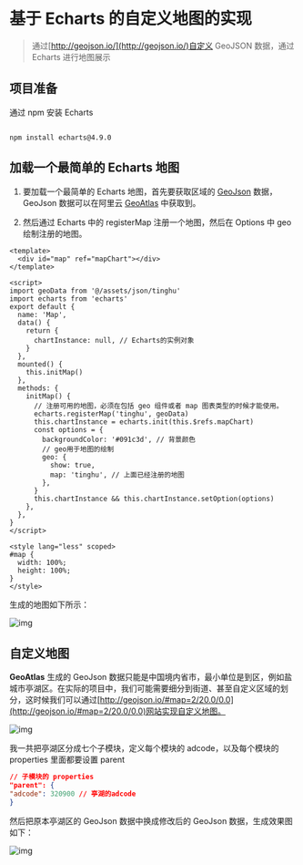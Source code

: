 <!--
 * @Author: your name
 * @Date: 2021-03-23 16:00:28
 * @LastEditTime: 2021-03-23 21:03:15
 * @LastEditors: Please set LastEditors
 * @Description: In User Settings Edit
 * @FilePath: \echarts-map-demo\README.md
-->

# 基于 Echarts 的自定义地图的实现

> 通过[http://geojson.io/](http://geojson.io/)自定义 GeoJSON 数据，通过 Echarts 进行地图展示

## 项目准备

通过 npm 安装 Echarts

```npm

npm install echarts@4.9.0
```

## 加载一个最简单的 Echarts 地图

1. 要加载一个最简单的 Echarts 地图，首先要获取区域的 [GeoJson](https://geojson.org/) 数据，GeoJson 数据可以在阿里云 [GeoAtlas](http://datav.aliyun.com/tools/atlas/#&lat=30.332329214580188&lng=106.72278672066881&zoom=3.5) 中获取到。

2. 然后通过 Echarts 中的 registerMap 注册一个地图，然后在 Options 中 geo 绘制注册的地图。

```vue
<template>
  <div id="map" ref="mapChart"></div>
</template>

<script>
import geoData from '@/assets/json/tinghu'
import echarts from 'echarts'
export default {
  name: 'Map',
  data() {
    return {
      chartInstance: null, // Echarts的实例对象
    }
  },
  mounted() {
    this.initMap()
  },
  methods: {
    initMap() {
      // 注册可用的地图，必须在包括 geo 组件或者 map 图表类型的时候才能使用。
      echarts.registerMap('tinghu', geoData)
      this.chartInstance = echarts.init(this.$refs.mapChart)
      const options = {
        backgroundColor: '#091c3d', // 背景颜色
        // geo用于地图的绘制
        geo: {
          show: true,
          map: 'tinghu', // 上面已经注册的地图
        },
      }
      this.chartInstance && this.chartInstance.setOption(options)
    },
  },
}
</script>

<style lang="less" scoped>
#map {
  width: 100%;
  height: 100%;
}
</style>
```

生成的地图如下所示：

![img](https://github.com/Chenxi-Lau/echarts-map-demo/blob/master/src/assets/SimpleMap.png)

## 自定义地图

**GeoAtlas** 生成的 GeoJson 数据只能是中国境内省市，最小单位是到区，例如盐城市亭湖区。在实际的项目中，我们可能需要细分到街道、甚至自定义区域的划分，这时候我们可以通过[http://geojson.io/#map=2/20.0/0.0](http://geojson.io/#map=2/20.0/0.0)网站实现自定义地图。

![img](https://github.com/Chenxi-Lau/echarts-map-demo/blob/master/src/assets/CustomMap.png)

我一共把亭湖区分成七个子模块，定义每个模块的 adcode，以及每个模块的 properties 里面都要设置 parent

```json
// 子模块的 properties
"parent": {
"adcode": 320900 // 亭湖的adcode
}
```

然后把原本亭湖区的 GeoJson 数据中换成修改后的 GeoJson 数据，生成效果图如下：

![img](https://github.com/Chenxi-Lau/echarts-map-demo/blob/master/src/assets/CustomEchartMap.png)

